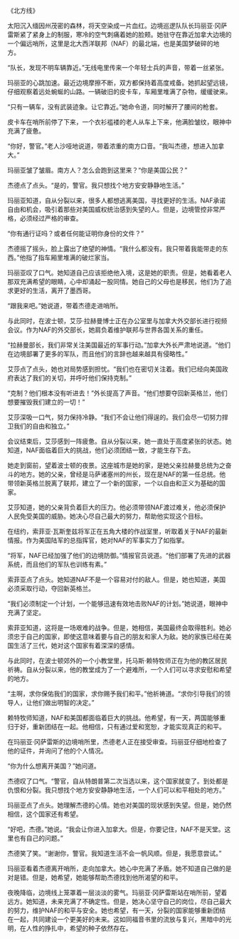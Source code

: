 《北方线》

太阳沉入缅因州茂密的森林，将天空染成一片血红。边境巡逻队队长玛丽亚·冈萨雷斯紧了紧身上的制服，寒冷的空气刺痛着她的脸颊。她驻守在靠近加拿大边境的一个偏远哨所，这里是北大西洋联邦（NAF）的最北端，也是美国梦破碎的地方。

“队长，发现不明车辆靠近。”无线电里传来一个年轻士兵的声音，带着一丝紧张。

玛丽亚的心跳加速。最近边境摩擦不断，双方都保持着高度戒备。她抓起望远镜，仔细观察着远处蜿蜒的山路。一辆破旧的皮卡车，车厢里堆满了杂物，缓缓驶来。

“只有一辆车，没有武装迹象。让它靠近。”她命令道，同时解开了腰间的枪套。

皮卡车在哨所前停了下来，一个衣衫褴褛的老人从车上下来，他满脸皱纹，眼神中充满了疲惫。

“你好，警官。”老人沙哑地说道，带着浓重的南方口音。“我叫杰德，想进入加拿大。”

玛丽亚皱了皱眉。南方人？怎么会跑到这里来？“你是美国公民？”

杰德点了点头。“是的，警官。我只想找个地方安安静静地生活。”

玛丽亚知道，自从分裂以来，很多人都想逃离美国，寻找更好的生活。NAF承诺自由和机会，吸引着那些对美国威权统治感到失望的人。但是，边境管控非常严格，必须经过严格的审查。

“你有通行证吗？或者任何能证明你身份的文件？”

杰德摇了摇头，脸上露出了绝望的神情。“我什么都没有。我只带着我能带走的东西。”他指了指车厢里堆满的破烂家当。

玛丽亚叹了口气。她知道自己应该拒绝他入境，这是她的职责。但是，她看着老人那双充满希望的眼睛，心中却涌起一股同情。她自己的父母也是移民，他们为了追求更好的生活，离开了墨西哥。

“跟我来吧。”她说道，带着杰德走进哨所。

与此同时，在波士顿，艾莎·拉赫曼博士正在办公室里与加拿大外交部长进行视频会议。作为NAF的外交部长，她肩负着维护联邦与世界各国关系的重任。

“拉赫曼部长，我们非常关注美国最近的军事行动。”加拿大外长严肃地说道。“他们在边境部署了更多的军队，而且他们的言辞也越来越具有侵略性。”

艾莎点了点头，她也对局势感到担忧。“我们也在密切关注着。我们已经向美国政府表达了我们的关切，并呼吁他们保持克制。”

“克制？他们根本没有听进去！”外长提高了声音。“他们想要夺回新英格兰，他们想要摧毁我们建立的一切！”

艾莎深吸一口气，努力保持冷静。“我们不会让他们得逞的。我们会尽一切努力捍卫我们的自由和独立。”

会议结束后，艾莎感到一阵疲惫。自从分裂以来，她一直处于高度紧张的状态。她知道，NAF面临着巨大的挑战，他们必须团结一致，才能生存下去。

她走到窗前，望着波士顿的夜景。这座城市是她的家，是她父亲拉赫曼总统为之奋斗的地方。她的父亲，曾经是马萨诸塞州的州长，现在是NAF的第一任总统。他带领新英格兰脱离了联邦，建立了一个新的国家，一个以自由和正义为基础的国家。

艾莎知道，她的父亲背负着巨大的压力。他必须带领NAF渡过难关，他必须保护人民免受美国的威胁。她决心尽自己最大的努力，帮助他实现这个目标。

在纽约，索菲亚·瓦斯奎兹将军正在五角大楼的作战室里，听取着关于NAF的最新情报。作为美国陆军的总指挥官，她对NAF的军事实力了如指掌。

“将军，NAF已经加强了他们的边境防御。”情报官员说道。“他们部署了先进的武器系统，而且他们的军队也训练有素。”

索菲亚点了点头。她知道NAF不是一个容易对付的敌人。但是，她也知道，美国必须采取行动，夺回新英格兰。

“我们必须制定一个计划，一个能够迅速有效地击败NAF的计划。”她说道，眼神中充满了坚定。

索菲亚知道，这将是一场艰难的战争。但是，她相信，美国最终会取得胜利。她必须忠于自己的国家，即使这意味着要与自己的朋友和家人为敌。她的家族已经在美国生活了三代，她对这个国家有着深深的感情。

与此同时，在波士顿郊外的一个小教堂里，托马斯·赖特牧师正在为他的教区居民祈祷。自从分裂以来，他的教堂成为了一个避难所，一个人们可以寻求安慰和希望的地方。

“主啊，求你保佑我们的国家，求你赐予我们和平。”他祈祷道。“求你引导我们的领导人，让他们做出明智的决定。”

赖特牧师知道，NAF和美国都面临着巨大的挑战。他希望，有一天，两国能够重归于好，重新团结在一起。他相信，只有通过爱和宽恕，才能实现真正的和平。

在玛丽亚·冈萨雷斯的边境哨所里，杰德老人正在接受审查。玛丽亚仔细地检查了他的证件，并询问了他的个人情况。

“你为什么想离开美国？”她问道。

杰德叹了口气。“警官，自从特朗普第二次当选以来，这个国家就变了。到处都是仇恨和分裂。我只想找个地方安安静静地生活，一个人们可以和平相处的地方。”

玛丽亚点了点头。她理解杰德的心情。她也对美国的现状感到失望。但是，她仍然相信，这个国家还有希望。

“好吧，杰德。”她说。“我会让你进入加拿大。但是，你要记住，NAF不是天堂。这里也有自己的问题。”

杰德笑了笑。“谢谢你，警官。我知道生活不会一帆风顺。但是，我愿意尝试。”

玛丽亚看着杰德离开哨所，走向加拿大。她心中充满了矛盾。她不知道自己做的是对是错。但是，她希望，她能够帮助杰德找到他所渴望的和平。

夜晚降临，边境线上笼罩着一层淡淡的雾气。玛丽亚·冈萨雷斯站在哨所前，望着远方。她知道，未来充满了不确定性。但是，她决心坚守自己的岗位，尽自己最大的努力，维护NAF的和平与安全。她也希望，有一天，分裂的国家能够重新团结在一起，共同建设一个更美好的未来。这如同福音书里的流放与复兴，黑暗中的光明，在人性的挣扎中，希望的种子依然存在。